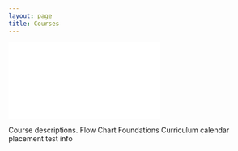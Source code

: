 ```yaml
---
layout: page
title: Courses
---
```


![Flow Chart of Computer Science Courses for 2017-18](../docs/FlowCS1718.pdf)

Course descriptions.
Flow Chart
Foundations Curriculum
calendar 
placement test info

